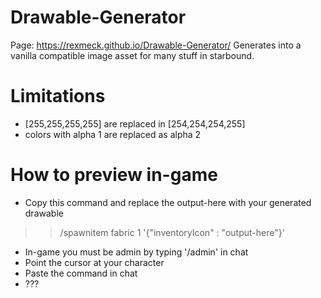 # Drawable-Generator
Page: https://rexmeck.github.io/Drawable-Generator/
Generates into a vanilla compatible image asset for many stuff in starbound.

# Limitations
- [255,255,255,255] are replaced in [254,254,254,255]
- colors with alpha 1 are replaced as alpha 2

# How to preview in-game
- Copy this command and replace the output-here with your generated drawable
>> /spawnitem fabric 1 '{"inventoryIcon" : "output-here"}'
- In-game you must be admin by typing '/admin' in chat
- Point the cursor at your character
- Paste the command in chat
- ???
